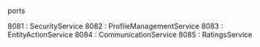 ports

8081 : SecurityService
8082 : ProfileManagementService
8083 : EntityActionService
8084 : CommunicationService
8085 : RatingsService
